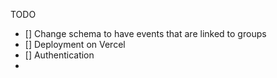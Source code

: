 TODO

- [] Change schema to have events that are linked to groups
- [] Deployment on Vercel
- [] Authentication
-
